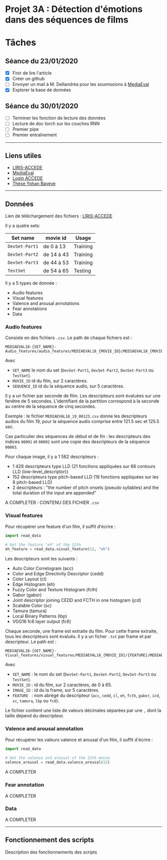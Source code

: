 # Projet 3A : Détection d'émotions dans des séquences de films
# Tâches
## Séance du 23/01/2020
- [x] Finir de lire l'article
- [x] Créer un github
- [ ] Envoyer un mail à M. Dellandréa pour les soumissions à [MediaEval](http://www.multimediaeval.org/)
- [X] Explorer la base de données
## Séance du 30/01/2020
- [ ] Terminer les fonction de lecture des données
- [ ] Lecture de doc torch sur les couches RNN
- [ ] Premier pipe
- [ ] Premier entraînement
--------------------
## Liens utiles
+ [LIRIS-ACCEDE](https://liris-accede.ec-lyon.fr/)
+ [MediaEval](http://www.multimediaeval.org/)
+ [Login ACCEDE](https://liris-accede.ec-lyon.fr/files/database-download/download.php)
+ [Thèse Yohan Baveye](https://tel.archives-ouvertes.fr/tel-01272240/document)
--------------------
## Données
Lien de téléchargement des fichiers : [LIRIS-ACCEDE](https://liris-accede.ec-lyon.fr/)

Il y a quatre sets:

| Set name           | movie id    | Usage    |
| ------------------ | ----------- | -------- |
| ```DevSet-Part1``` | de 0 à 13   | Training |
| ```DevSet-Part2``` | de 14 à 43  | Training |
| ```DevSet-Part3``` | de 44 à 53  | Training |
| ```TestSet```      | de 54 à 65  | Testing  |

Il y a 5 types de donnée : 
+ Audio features
+ Visual features
+ Valence and arousal annotations
+ Fear annotations
+ Data


### Audio features

Consiste en des fichiers ```.csv```. Le path de chaque fichiers est :
```
MEDIAEVAL18-{SET_NAME}-Audio_features/audio_features/MEDIAEVAL18_{MOVIE_ID}/MEDIAEVAL18_{MOVIE_ID}_{SEQUENCE_ID}.csv
```
Avec 
+ ```SET_NAME``` le nom du set (```DevSet-Part1```, ```DevSet-Part2```, ```DevSet-Part3``` ou ```TestSet```).
+ ```MOVIE_ID``` id du film, sur 2 caractères.
+ ```SEQUENCE_ID``` id du la séquence audio, sur 5 caractères.

Il y a un fichier par seconde de film. Les descripteurs sont évaluées sur une fenêtre de 5 secondes. L'identifiant de la partition correspond à la seconde au centre de la séquence de cinq secondes. 

Exemple : le fichier ```MEDIAEVAL18_19_00123.csv``` donne les descripteurs audios du film 19, pour la séquence audio comprise entre 121.5 sec et 125.5 sec.

Cas particulier des séquences de début et de fin : les descripteurs des indices ```00001``` et ```00002``` sont une copie des descripteurs de la séquence ```00003```.

Pour chaque image, il y a 1 582 descripteurs :
+ 1 428 descripteurs type LLD (21 fonctions appliquées sur 68 contours LLD (low-level_descriptor))
+ 152 descripteurs type pitch-based LLD (19 fonctions appliquées sur les 8 pitch-based LLD)
+ 2 descripteurs : "the number of pitch onsets (pseudo syllables) and the total duration of the input are appended"



A COMPLETER : CONTENU DES FICHIER ```.csv```


### Visual features

Pour récupérer une feature d'un film, il suffit d'écrire :

```python
import read_data

# Get the feature "eh" of the 12th
eh_feature = read_data.visual_feature(12, "eh")
```

Les descripteurs sont les suivants : 

- Auto Color Correlogram (acc)
- Color and Edge Directivity Descriptor (cedd)
- Color Layout (cl)
- Edge Histogram (eh)
- Fuzzy Color and Texture Histogram (fcth)
- Gabor (gabor)
- Joint descriptor joining CEDD and FCTH in one histogram (jcd)
- Scalable Color (sc)
- Tamura (tamura)
- Local Binary Patterns (lbp) 
- VGG16 fc6 layer output (fc6)

Chaque seconde, une frame est extraite du film. Pour cette frame extraite, tous les descripteurs sont évalués. Il y a un ficher ```.txt``` par frame et par descripteur. Le path est : 

```
MEDIAEVAL18-{SET_NAME}-Visual_features/visual_features/MEDIAEVAL18_{MOVIE_ID}/{FEATURE}/MEDIAEVAL18_{MOVIE_ID}_{IMAGE_ID}_{FEATURE}.txt
```
Avec 
+ ```SET_NAME``` : le nom du set (```DevSet-Part1```, ```DevSet-Part2```, ```DevSet-Part3``` ou ```TestSet```).
+ ```MOVIE_ID``` : id du film, sur 2 caractères, de 0 à 65.
+ ```IMAGE_ID``` : id du la frame, sur 5 caractères.
+ ```FEATURE ``` : nom abrégé du descripteur (```acc```, ```cedd```, ```cl```, ```eh```, ```fcth```, ```gabor```, ```icd```, ```sc```, ```tamura```, ```lbp``` ou ```fc6```).

Le fichier contient une liste de valeurs décimales séparées par une ```,``` dont la taille dépend du descripteur.

### Valence and arousal annotation

Pour récupérer les valeurs valence et arousal d'un film, il suffit d'écrire :

```python
import read_data

# Get the valence and arousal of the 12th movie
valence_arousal = read_data.valence_arousal(12)
```


A COMPLETER


### Fear annotation

A COMPLETER

### Data

A COMPLETER

--------------------

## Fonctionnement des scripts
Description des fonctionnements des scripts
